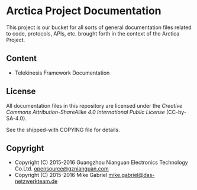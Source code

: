 # Arctica Project Documentation

This project is our bucket for all sorts of general documentation files
related to code, protocols, APIs, etc. brought forth in the context of
the Arctica Project.

## Content

* Telekinesis Framework Documentation

## License

All documentation files in this repository are licensed under the
*Creative Commons Attribution-ShareAlike 4.0 International Public
License* (CC-by-SA-4.0).

See the shipped-with COPYING file for details.

## Copyright

* Copyright (C) 2015-2016 Guangzhou Nianguan Electronics Technology Co.Ltd. <opensource@gznianguan.com>
* Copyright (C) 2015-2016 Mike Gabriel <mike.gabriel@das-netzwerkteam.de>
